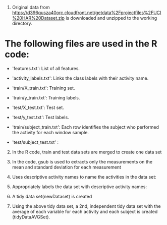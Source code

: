1. Original data from https://d396qusza40orc.cloudfront.net/getdata%2Fprojectfiles%2FUCI%20HAR%20Dataset.zip  is downloaded and unzipped to the working directory.

The following files are used in the R code:
=========================================

- 'features.txt': List of all features.

- 'activity_labels.txt': Links the class labels with their activity name.

- 'train/X_train.txt': Training set.

- 'train/y_train.txt': Training labels.

- 'test/X_test.txt': Test set.

- 'test/y_test.txt': Test labels.

- 'train/subject_train.txt': Each row identifies the subject who performed the activity for each window sample. 
- 'test/subject_test.txt' : 


2. In the R code, train and test data sets are merged to create one data set

3. In the code, gsub is used to extracts only the measurements on the mean and standard deviation for each measurement

4. Uses descriptive activity names to name the activities in the data set:
5. Appropriately labels the data set with descriptive activity names:
6. A tidy data set(newDataset) is created
7. Using the above tidy data set, a 2nd, independent tidy data set with the average of each variable for each activity and each subject is created (tidyDataAVGSet).


